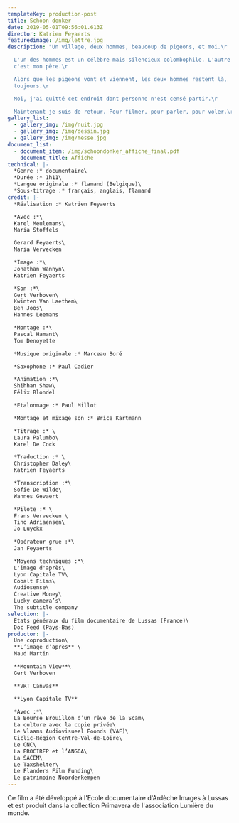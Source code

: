 ```yaml
---
templateKey: production-post
title: Schoon donker
date: 2019-05-01T09:56:01.613Z
director: Katrien Feyaerts
featuredimage: /img/lettre.jpg
description: "Un village, deux hommes, beaucoup de pigeons, et moi.\r

  L'un des hommes est un célèbre mais silencieux colombophile. L'autre homme,
  c'est mon père.\r

  Alors que les pigeons vont et viennent, les deux hommes restent là,
  toujours.\r

  Moi, j'ai quitté cet endroit dont personne n'est censé partir.\r

  Maintenant je suis de retour. Pour filmer, pour parler, pour voler.\r\n"
gallery_list:
  - gallery_img: /img/nuit.jpg
  - gallery_img: /img/dessin.jpg
  - gallery_img: /img/messe.jpg
document_list:
  - document_item: /img/schoondonker_affiche_final.pdf
    document_title: Affiche
technical: |-
  *Genre :* documentaire\
  *Durée :* 1h11\
  *Langue originale :* flamand (Belgique)\
  *Sous-titrage :* français, anglais, flamand
credit: |-
  *Réalisation :* Katrien Feyaerts

  *Avec :*\
  Karel Meulemans\
  Maria Stoffels

  Gerard Feyaerts\
  Maria Vervecken

  *Image :*\
  Jonathan Wannyn\
  Katrien Feyaerts

  *Son :*\
  Gert Verboven\
  Kwinten Van Laethem\
  Ben Joos\
  Hannes Leemans

  *Montage :*\
  Pascal Hamant\
  Tom Denoyette

  *Musique originale :* Marceau Boré

  *Saxophone :* Paul Cadier

  *Animation :*\
  Shihhan Shaw\
  Félix Blondel

  *Etalonnage :* Paul Millot

  *Montage et mixage son :* Brice Kartmann

  *Titrage :* \
  Laura Palumbo\
  Karel De Cock

  *Traduction :* \
  Christopher Daley\
  Katrien Feyaerts

  *Transcription :*\
  Sofie De Wilde\
  Wannes Gevaert

  *Pilote :* \
  Frans Vervecken \
  Tino Adriaensen\
  Jo Luyckx

  *Opérateur grue :*\
  Jan Feyaerts

  *Moyens techniques :*\
  L'image d'après\
  Lyon Capitale TV\
  Cobalt Films\
  Audiosense\
  Creative Money\
  Lucky camera’s\
  The subtitle company
selection: |-
  Etats généraux du film documentaire de Lussas (France)\
  Doc Feed (Pays-Bas)
productor: |-
  Une coproduction\
  **L’image d’après** \
  Maud Martin

  **Mountain View**\
  Gert Verboven

  **VRT Canvas**

  **Lyon Capitale TV**

  *Avec :*\
  La Bourse Brouillon d’un rêve de la Scam\
  La culture avec la copie privée\
  Le Vlaams Audiovisueel Foonds (VAF)\
  Ciclic-Région Centre-Val-de-Loire\
  Le CNC\
  La PROCIREP et l’ANGOA\
  La SACEM\
  Le Taxshelter\
  Le Flanders Film Funding\
  Le patrimoine Noorderkempen
---
```


Ce film a été développé à l'Ecole documentaire d'Ardèche Images à Lussas et est produit dans la collection Primavera de l'association Lumière du monde.
